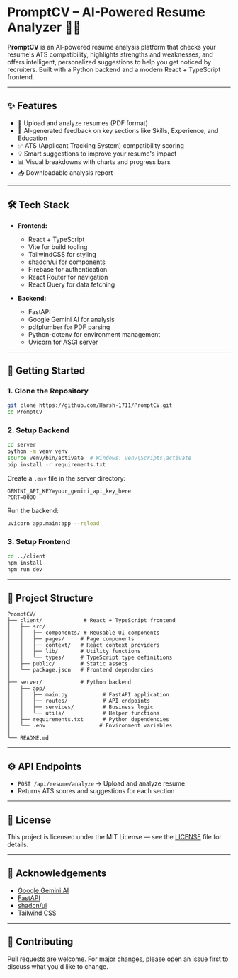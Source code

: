 # PromptCV – AI-Powered Resume Analyzer 🤖📄

**PromptCV** is an AI-powered resume analysis platform that checks your resume's ATS compatibility, highlights strengths and weaknesses, and offers intelligent, personalized suggestions to help you get noticed by recruiters. Built with a Python backend and a modern React + TypeScript frontend.

---

## ✨ Features

- 📄 Upload and analyze resumes (PDF format)
- 🧠 AI-generated feedback on key sections like Skills, Experience, and Education
- ✅ ATS (Applicant Tracking System) compatibility scoring
- 💡 Smart suggestions to improve your resume's impact
- 📊 Visual breakdowns with charts and progress bars
- 📥 Downloadable analysis report

---

## 🛠️ Tech Stack

- **Frontend:**
  - React + TypeScript
  - Vite for build tooling
  - TailwindCSS for styling
  - shadcn/ui for components
  - Firebase for authentication
  - React Router for navigation
  - React Query for data fetching

- **Backend:**
  - FastAPI
  - Google Gemini AI for analysis
  - pdfplumber for PDF parsing
  - Python-dotenv for environment management
  - Uvicorn for ASGI server

---

## 🚀 Getting Started

### 1. Clone the Repository

```bash
git clone https://github.com/Harsh-1711/PromptCV.git
cd PromptCV
```

### 2. Setup Backend

```bash
cd server
python -m venv venv
source venv/bin/activate  # Windows: venv\Scripts\activate
pip install -r requirements.txt
```

Create a `.env` file in the server directory:
```env
GEMINI_API_KEY=your_gemini_api_key_here
PORT=8000
```

Run the backend:
```bash
uvicorn app.main:app --reload
```

### 3. Setup Frontend

```bash
cd ../client
npm install
npm run dev
```

---

## 📂 Project Structure

```
PromptCV/
├── client/             # React + TypeScript frontend
│   ├── src/
│   │   ├── components/ # Reusable UI components
│   │   ├── pages/     # Page components
│   │   ├── context/   # React context providers
│   │   ├── lib/       # Utility functions
│   │   └── types/     # TypeScript type definitions
│   ├── public/        # Static assets
│   └── package.json   # Frontend dependencies
│
├── server/            # Python backend
│   ├── app/
│   │   ├── main.py           # FastAPI application
│   │   ├── routes/           # API endpoints
│   │   ├── services/         # Business logic
│   │   └── utils/            # Helper functions
│   ├── requirements.txt      # Python dependencies
│   └── .env                 # Environment variables
│
└── README.md
```

---

## ⚙️ API Endpoints

- `POST /api/resume/analyze` → Upload and analyze resume
- Returns ATS scores and suggestions for each section

---

## 📜 License

This project is licensed under the MIT License — see the [LICENSE](./LICENSE) file for details.

---

## 🙌 Acknowledgements

- [Google Gemini AI](https://deepmind.google/technologies/gemini/)
- [FastAPI](https://fastapi.tiangolo.com/)
- [shadcn/ui](https://ui.shadcn.com/)
- [Tailwind CSS](https://tailwindcss.com/)

---

## 🤝 Contributing

Pull requests are welcome. For major changes, please open an issue first to discuss what you'd like to change.
